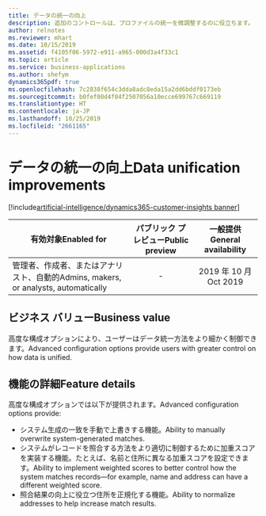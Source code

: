 ```yaml
---
title: データの統一の向上
description: 追加のコントロールは、プロファイルの統一を微調整するのに役立ちます。
author: relnotes
ms.reviewer: mhart
ms.date: 10/15/2019
ms.assetid: f4105f06-5972-e911-a965-000d3a4f33c1
ms.topic: article
ms.service: business-applications
ms.author: shefym
dynamics365pdf: true
ms.openlocfilehash: 7c2838f654c3dda8adc8eda15a2dd6bddf0173eb
ms.sourcegitcommit: b0fef00d4f04f2507056a10ecce699767c669119
ms.translationtype: HT
ms.contentlocale: ja-JP
ms.lasthandoff: 10/25/2019
ms.locfileid: "2661165"
---
```

# <a name="data-unification-improvements"></a><span data-ttu-id="6aaea-103">データの統一の向上</span><span class="sxs-lookup"><span data-stu-id="6aaea-103">Data unification improvements</span></span>
[!include[artificial-intelligence/dynamics365-customer-insights banner](../includes/artificial-intelligence/dynamics365-customer-insights.md)]

| <span data-ttu-id="6aaea-104">有効対象</span><span class="sxs-lookup"><span data-stu-id="6aaea-104">Enabled for</span></span>    |  <span data-ttu-id="6aaea-105">パブリック プレビュー</span><span class="sxs-lookup"><span data-stu-id="6aaea-105">Public preview</span></span> | <span data-ttu-id="6aaea-106">一般提供</span><span class="sxs-lookup"><span data-stu-id="6aaea-106">General availability</span></span> | 
| ---------- | :----------: |:----------: |
|<span data-ttu-id="6aaea-107">管理者、作成者、またはアナリスト、自動的</span><span class="sxs-lookup"><span data-stu-id="6aaea-107">Admins, makers, or analysts, automatically</span></span>|-| <span data-ttu-id="6aaea-108">2019 年 10 月</span><span class="sxs-lookup"><span data-stu-id="6aaea-108">Oct 2019</span></span>|


## <a name="business-value"></a><span data-ttu-id="6aaea-109">ビジネス バリュー</span><span class="sxs-lookup"><span data-stu-id="6aaea-109">Business value</span></span>
<!-- bv start -->
<span data-ttu-id="6aaea-110">高度な構成オプションにより、ユーザーはデータ統一方法をより細かく制御できます。</span><span class="sxs-lookup"><span data-stu-id="6aaea-110">Advanced configuration options provide users with greater control on how data is unified.</span></span>

<!-- bv end -->



## <a name="feature-details"></a><span data-ttu-id="6aaea-111">機能の詳細</span><span class="sxs-lookup"><span data-stu-id="6aaea-111">Feature details</span></span>
<!--feature detail start -->
<span data-ttu-id="6aaea-112">高度な構成オプションでは以下が提供されます。</span><span class="sxs-lookup"><span data-stu-id="6aaea-112">Advanced configuration options provide:</span></span>

- <span data-ttu-id="6aaea-113">システム生成の一致を手動で上書きする機能。</span><span class="sxs-lookup"><span data-stu-id="6aaea-113">Ability to manually overwrite system-generated matches.</span></span> 
- <span data-ttu-id="6aaea-114">システムがレコードを照合する方法をより適切に制御するために加重スコアを実装する機能。たとえば、名前と住所に異なる加重スコアを設定できます。</span><span class="sxs-lookup"><span data-stu-id="6aaea-114">Ability to implement weighted scores to better control how the system matches records—for example, name and address can have a different weighted score.</span></span>
- <span data-ttu-id="6aaea-115">照合結果の向上に役立つ住所を正規化する機能。</span><span class="sxs-lookup"><span data-stu-id="6aaea-115">Ability to normalize addresses to help increase match results.</span></span>
<!--feature detail end -->









